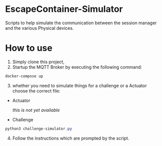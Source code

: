 # EscapeContainer-Simulator

Scripts to help simulate the communication between the session manager and the various Physical devices.

# How to use

1. Simply clone this project,
2. Startup the MQTT Broker by executing the following command:

```ps1
docker-compose up
```

3. whether you need to simulate things for a challenge or a Actuator choose the correct file:

- Actuator

  _this is not yet available_

- Challenge

```ps1
python3 challenge-simulator.py
```

4. Follow the instructions which are prompted by the script.
